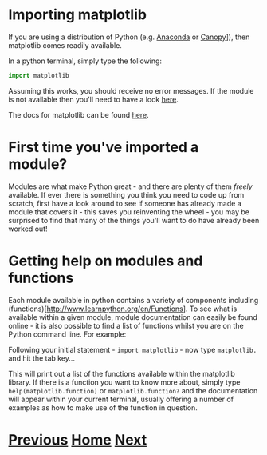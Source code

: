 ---
---

# Importing matplotlib

If you are using a distribution of Python (e.g. [Anaconda](https://www.continuum.io/downloads) or [Canopy](https://www.enthought.com/products/canopy/)]), then matplotlib comes readily available.

In a python terminal, simply type the following:

```python
import matplotlib
```

Assuming this works, you should receive no error messages. If the module is not available then you'll need to have a look [here](http://matplotlib.org/users/installing.html).

The docs for matplotlib can be found [here](http://matplotlib.org/index.html).

# First time you've imported a module?

Modules are what make Python great - and there are plenty of them *freely* available. If ever there is something you think you need to code up from scratch, first have a look around to see if someone has already made a module that covers it - this saves you reinventing the wheel - you may be surprised to find that many of the things you'll want to do have already been worked out!

# Getting help on modules and functions

Each module available in python contains a variety of components including (functions)[http://www.learnpython.org/en/Functions]. To see what is available within a given module, module documentation can easily be found online - it is also possible to find a list of functions whilst you are on the Python command line. For example:

Following your initial statement - ```import matplotlib``` - now type ```matplotlib.``` and hit the tab key...

This will print out a list of the functions available within the matplotlib library. If there is a function you want to know more about, simply type ```help(matplotlib.function)``` or ```matplotlib.function?``` and the documentation will appear within your current terminal, usually offering a number of examples as how to make use of the function in question.

# [Previous](../README_matplotlib) [Home](../README_matplotlib) [Next](../numpy_array)
